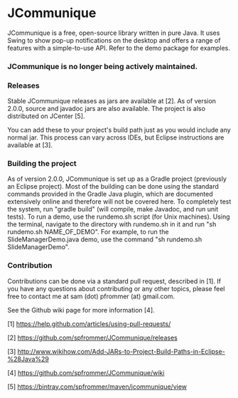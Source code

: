 # JCommunique
JCommunique is a free, open-source library written in pure Java. It uses Swing to show pop-up notifications on the desktop and offers a range of features with a simple-to-use API. Refer to the demo package for examples.

### JCommunique is no longer being actively maintained.

### Releases
Stable JCommunique releases as jars are available at [2]. As of version 2.0.0, source and javadoc jars are also available. The project is also distributed on JCenter [5].

You can add these to your project's build path just as you would include any normal jar. This process can vary across IDEs, but Eclipse instructions are available at [3].

### Building the project
As of version 2.0.0, JCommunique is set up as a Gradle project (previously an Eclipse project). Most of the building can be done using the standard commands provided in the Gradle Java plugin, which are documented extensively online and therefore will not be covered here. To completely test the system, run "gradle build" (will compile, make Javadoc, and run unit tests). To run a demo, use the rundemo.sh script (for Unix machines). Using the terminal, navigate to the directory with rundemo.sh in it and run "sh rundemo.sh NAME_OF_DEMO". For example, to run the SlideManagerDemo.java demo, use the command "sh rundemo.sh SlideManagerDemo".

### Contribution
Contributions can be done via a standard pull request, described in [1]. If you have any questions about contributing or any other topics, please feel free to contact me at sam (dot) pfrommer (at) gmail.com.

See the Github wiki page for more information [4].

[1] https://help.github.com/articles/using-pull-requests/

[2] https://github.com/spfrommer/JCommunique/releases

[3] http://www.wikihow.com/Add-JARs-to-Project-Build-Paths-in-Eclipse-%28Java%29

[4] https://github.com/spfrommer/JCommunique/wiki

[5] https://bintray.com/spfrommer/maven/jcommunique/view
